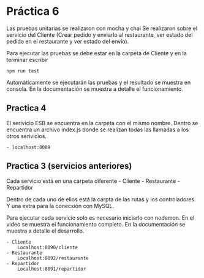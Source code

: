 # Práctica 6
Las pruebas unitarias se realizaron con mocha y chai
Se realizaron sobre el servicio del Cliente (Crear pedido y enviarlo al restaurante, ver estado del pedido en el restaurante y ver estado del envío).

Para ejecutar las pruebas se debe estar en la carpeta de Cliente y en la terminar escribir 

    npm run test

Automáticamente se ejecutarán las pruebas y el resultado se muestra en consola.
En la documentación se muestra a detalle el funcionamiento.

## Practica 4
El serivicio ESB se encuentra en la carpeta con el mismo nombre.
Dentro se encuentra un archivo index.js donde se realizan todas las llamadas a los otros serivicios.

	- localhost:8089

## Practica 3 (servicios anteriores)
Cada servicio está en una carpeta diferente
    - Cliente
    - Restaurante
    - Repartidor

Dentro de cada uno de ellos está la carpta de las rutas y los controladores. Y una extra para la conecxión con MySQL.

Para ejecutar cada servicio solo es necesario iniciarlo con nodemon.
En el video se muestra el funcionamiento completo.
En la documentación se muestra a detalle el desarrollo.

    - Cliente
    	Localhost:8090/cliente
    - Restaurante
    	Localhost:8092/restaurante
    - Repartidor
       	Localhost:8091/repartidor
